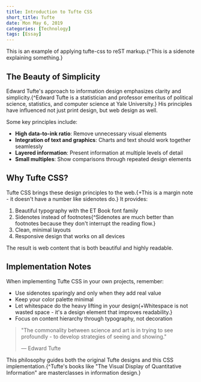 ```yaml
---
title: Introduction to Tufte CSS
short_title: Tufte
date: Mon May 6, 2019
categories: [Technology]
tags: [Essay]
---
```


This is an example of applying tufte-css to reST markup.{^This is a sidenote explaining something.}

## The Beauty of Simplicity

Edward Tufte's approach to information design emphasizes clarity and simplicity.{^Edward Tufte is a statistician and professor emeritus of political science, statistics, and computer science at Yale University.} His principles have influenced not just print design, but web design as well.

Some key principles include:

- **High data-to-ink ratio**: Remove unnecessary visual elements
- **Integration of text and graphics**: Charts and text should work together seamlessly  
- **Layered information**: Present information at multiple levels of detail
- **Small multiples**: Show comparisons through repeated design elements

## Why Tufte CSS?

Tufte CSS brings these design principles to the web.{+This is a margin note - it doesn't have a number like sidenotes do.} It provides:

1. Beautiful typography with the ET Book font family
2. Sidenotes instead of footnotes{^Sidenotes are much better than footnotes because they don't interrupt the reading flow.}
3. Clean, minimal layouts
4. Responsive design that works on all devices

The result is web content that is both beautiful and highly readable.

## Implementation Notes

When implementing Tufte CSS in your own projects, remember:

- Use sidenotes sparingly and only when they add real value
- Keep your color palette minimal 
- Let whitespace do the heavy lifting in your design{+Whitespace is not wasted space - it's a design element that improves readability.}
- Focus on content hierarchy through typography, not decoration

> "The commonality between science and art is in trying to see profoundly - to develop strategies of seeing and showing."
> 
> — Edward Tufte

This philosophy guides both the original Tufte designs and this CSS implementation.{^Tufte's books like "The Visual Display of Quantitative Information" are masterclasses in information design.}
